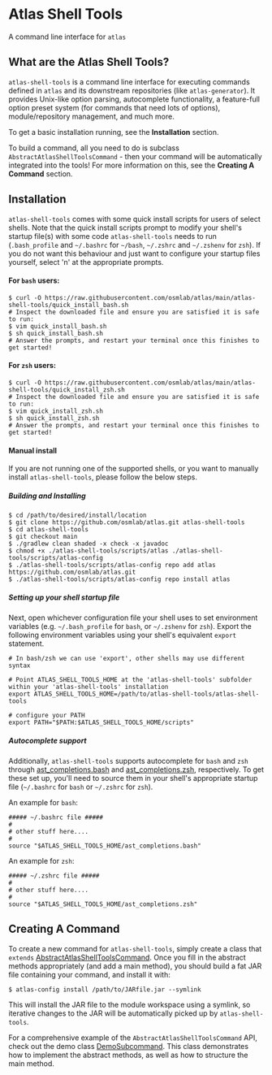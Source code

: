# Atlas Shell Tools
A command line interface for `atlas`

## What are the Atlas Shell Tools?
`atlas-shell-tools` is a command line interface for executing commands defined in `atlas` and its downstream repositories (like `atlas-generator`). It provides Unix-like option parsing, autocomplete functionality, a feature-full option preset system (for commands that need lots of options), module/repository management, and much more.

To get a basic installation running, see the **Installation** section.

To build a command, all you need to do is subclass `AbstractAtlasShellToolsCommand` - then your command will be automatically integrated into the tools! For more information on this, see the **Creating A Command** section.

## Installation
`atlas-shell-tools` comes with some quick install scripts for users of select shells.
Note that the quick install scripts prompt to modify your shell's startup file(s)
with some code `atlas-shell-tools` needs to run (`.bash_profile` and `~/.bashrc`
for `~/bash`, `~/.zshrc` and `~/.zshenv` for `zsh`). If you do not want this behaviour
and just want to configure your startup files yourself, select 'n' at the appropriate prompts.



#### For `bash` users:
```
$ curl -O https://raw.githubusercontent.com/osmlab/atlas/main/atlas-shell-tools/quick_install_bash.sh
# Inspect the downloaded file and ensure you are satisfied it is safe to run:
$ vim quick_install_bash.sh
$ sh quick_install_bash.sh
# Answer the prompts, and restart your terminal once this finishes to get started!
```

#### For `zsh` users:
```
$ curl -O https://raw.githubusercontent.com/osmlab/atlas/main/atlas-shell-tools/quick_install_zsh.sh
# Inspect the downloaded file and ensure you are satisfied it is safe to run:
$ vim quick_install_zsh.sh
$ sh quick_install_zsh.sh
# Answer the prompts, and restart your terminal once this finishes to get started!
```

#### Manual install
If you are not running one of the supported shells, or you want to manually
install `atlas-shell-tools`, please follow the below steps.
##### Building and Installing
```
$ cd /path/to/desired/install/location
$ git clone https://github.com/osmlab/atlas.git atlas-shell-tools
$ cd atlas-shell-tools
$ git checkout main
$ ./gradlew clean shaded -x check -x javadoc
$ chmod +x ./atlas-shell-tools/scripts/atlas ./atlas-shell-tools/scripts/atlas-config
$ ./atlas-shell-tools/scripts/atlas-config repo add atlas https://github.com/osmlab/atlas.git
$ ./atlas-shell-tools/scripts/atlas-config repo install atlas
```
##### Setting up your shell startup file
Next, open whichever configuration file your shell uses to set environment variables (e.g. `~/.bash_profile` for `bash`, or `~/.zshenv` for `zsh`). Export the following environment variables using your shell's equivalent `export` statement.
```
# In bash/zsh we can use 'export', other shells may use different syntax

# Point ATLAS_SHELL_TOOLS_HOME at the 'atlas-shell-tools' subfolder within your 'atlas-shell-tools' installation
export ATLAS_SHELL_TOOLS_HOME=/path/to/atlas-shell-tools/atlas-shell-tools

# configure your PATH
export PATH="$PATH:$ATLAS_SHELL_TOOLS_HOME/scripts"
```
##### Autocomplete support
Additionally, `atlas-shell-tools` supports autocomplete for `bash` and `zsh` through [ast_completions.bash](https://github.com/osmlab/atlas/blob/main/atlas-shell-tools/ast_completions.bash) and [ast_completions.zsh](https://github.com/osmlab/atlas/blob/main/atlas-shell-tools/ast_completions.zsh), respectively. To get these set up, you'll need to source them in your shell's appropriate startup file (`~/.bashrc` for `bash` or `~/.zshrc` for `zsh`).

An example for `bash`:
```
##### ~/.bashrc file #####
#
# other stuff here....
#
source "$ATLAS_SHELL_TOOLS_HOME/ast_completions.bash"
```

An example for `zsh`:
```
##### ~/.zshrc file #####
#
# other stuff here....
#
source "$ATLAS_SHELL_TOOLS_HOME/ast_completions.zsh"
```

## Creating A Command
To create a new command for `atlas-shell-tools`, simply create a class that `extends` [AbstractAtlasShellToolsCommand](https://github.com/osmlab/atlas/blob/main/src/main/java/org/openstreetmap/atlas/utilities/command/abstractcommand/AbstractAtlasShellToolsCommand.java). Once you fill in the abstract methods appropriately (and add a main method), you should build a fat JAR file containing your command, and install it with: 
```
$ atlas-config install /path/to/JARfile.jar --symlink
```
This will install the JAR file to the module workspace using a symlink, so iterative changes to the JAR will be automatically picked up by `atlas-shell-tools`.

For a comprehensive example of the `AbstractAtlasShellToolsCommand` API, check out the demo class [DemoSubcommand](https://github.com/osmlab/atlas/blob/main/src/main/java/org/openstreetmap/atlas/utilities/command/subcommands/AtlasShellToolsDemoCommand.java). This class demonstrates how to implement the abstract methods, as well as how to structure the main method.
